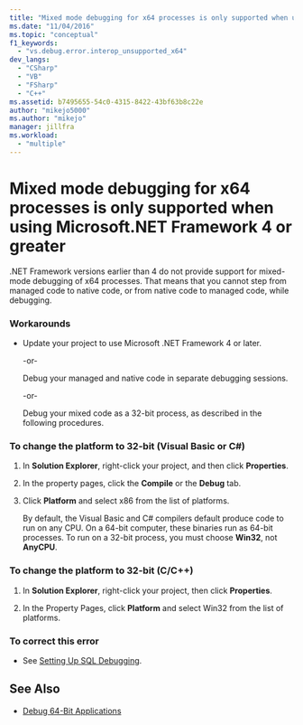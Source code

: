 ```yaml
---
title: "Mixed mode debugging for x64 processes is only supported when using Microsoft.NET Framework 4 or greater | Microsoft Docs"
ms.date: "11/04/2016"
ms.topic: "conceptual"
f1_keywords:
  - "vs.debug.error.interop_unsupported_x64"
dev_langs:
  - "CSharp"
  - "VB"
  - "FSharp"
  - "C++"
ms.assetid: b7495655-54c0-4315-8422-43bf63b8c22e
author: "mikejo5000"
ms.author: "mikejo"
manager: jillfra
ms.workload:
  - "multiple"
---
```

# Mixed mode debugging for x64 processes is only supported when using Microsoft.NET Framework 4 or greater
.NET Framework versions earlier than 4 do not provide support for mixed-mode debugging of x64 processes. That means that you cannot step from managed code to native code, or from native code to managed code, while debugging.

### Workarounds

-   Update your project to use Microsoft .NET Framework 4 or later.

     -or-

     Debug your managed and native code in separate debugging sessions.

     -or-

     Debug your mixed code as a 32-bit process, as described in the following procedures.

### To change the platform to 32-bit (Visual Basic or C#)

1.  In **Solution Explorer**, right-click your project, and then click **Properties**.

2.  In the property pages, click the **Compile** or the **Debug** tab.

3.  Click **Platform** and select x86 from the list of platforms.

     By default, the Visual Basic and C# compilers default produce code to run on any CPU. On a 64-bit computer, these binaries run as 64-bit processes. To run on a 32-bit process, you must choose **Win32**, not **AnyCPU**.

### To change the platform to 32-bit (C/C++)

1.  In **Solution Explorer**, right-click your project, then click **Properties**.

2.  In the Property Pages, click **Platform** and select Win32 from the list of platforms.

### To correct this error

-   See [Setting Up SQL Debugging](/previous-versions/visualstudio/visual-studio-2010/s4sszxst(v=vs.100)).

## See Also
- [Debug 64-Bit Applications](../debugger/debug-64-bit-applications.md)